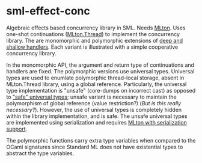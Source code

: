 # sml-effect-conc

Algebraic effects based concurrency library in SML. Needs
[MLton](http://mlton.org/). Uses one-shot continuations
([MLton.Thread](http://mlton.org/MLtonThread)) to implement the concurrency
library. The are monomorphic and polymorphic extensions of [deep and shallow
handlers](http://homepages.inf.ed.ac.uk/slindley/papers/handlers.pdf). Each
variant is illustrated with a simple cooperative concurrency library.

In the monomorphic API, the argument and return type of continuations and
handlers are fixed. The polymorphic versions use universal types. Universal
types are used to enumlate polymorphic thread-local storage, absent in
MLton.Thread library, using a global reference. Particularly, the universal
type implementation is "unsafe" (core-dumps on incorrect cast) as opposed to
["safe" universal types](http://mlton.org/UniversalType); unsafe variant is
necessary to maintain the polymorphism of global reference (value restriction?)
(*But is this really necessary?*). However, the use of universal types is
completely hidden within the library implementation, and is safe. The unsafe
universal types are implemented using serialization and requires [MLton with
serialization support](https://github.com/kayceesrk/mlton).

The polymorphic functions carry extra type variables when compared to the OCaml
signatures since Standard ML does not have existential types to abstract the
type variables.
